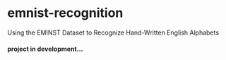 # emnist-recognition
Using the EMINST Dataset to Recognize Hand-Written English Alphabets

#### project in development...
